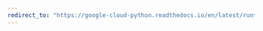 ```yaml
---
redirect_to: "https://google-cloud-python.readthedocs.io/en/latest/runtimeconfig/client.html"
---
```


